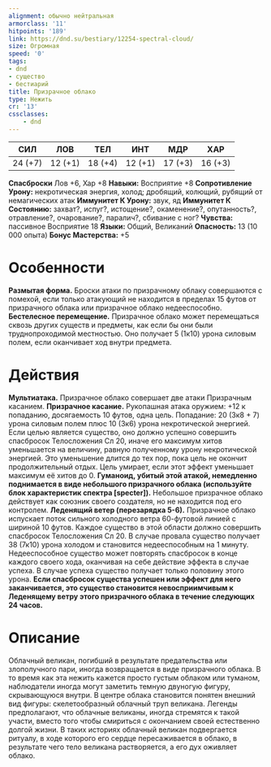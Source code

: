 ```yaml
---
alignment: обычно нейтральная
armorclass: '11'
hitpoints: '189'
link: https://dnd.su/bestiary/12254-spectral-cloud/
size: Огромная
speed: '0'
tags:
- dnd
- существо
- бестиарий
title: Призрачное облако
type: Нежить
cr: '13'
cssclasses:
    - dnd
---
```



| СИЛ | ЛОВ | ТЕЛ | ИНТ | МДР | ХАР |
|---|---|---|---|---|---|
| 24 (+7) | 12 (+1) | 18 (+4) | 12 (+1) | 17 (+3) | 16 (+3) |
**Спасброски** Лов +6, Хар +8
**Навыки:** Восприятие +8
**Сопротивление Урону:** некротическая энергия, холод; дробящий, колющий, рубящий от немагических атак
**Иммунитет К Урону:** звук, яд
**Иммунитет К Состоянию:** захват?, испуг?, истощение?, окаменение?, опутанность?, отравление?, очарование?, паралич?, сбивание с ног?
**Чувства:** пассивное Восприятие 18
**Языки:** Общий, Великаний
**Опасность:** 13 (10 000 опыта)
**Бонус Мастерства:** +5


# Особенности
**Размытая форма.** Броски атаки по призрачному облаку совершаются с помехой, если только атакующий не находится в пределах 15 футов от призрачного облака или призрачное облако недееспособно.
**Бестелесное перемещение.** Призрачное облако может перемещаться сквозь других существ и предметы, как если бы они были труднопроходимой местностью. Оно получает 5 (1к10) урона силовым полем, если оканчивает ход внутри предмета.


# Действия
**Мультиатака.** Призрачное облако совершает две атаки Призрачным касанием.
**Призрачное касание.** Рукопашная атака оружием: +12 к попаданию, досягаемость 10 футов, одна цель. Попадание: 20 (3к8 + 7) урона силовым полем плюс 10 (3к6) урона некротической энергией. Если целью является существо, оно должно успешно совершить спасбросок Телосложения Сл 20, иначе его максимум хитов уменьшается на величину, равную полученному урону некротической энергией. Это уменьшение длится до тех пор, пока цель не окончит продолжительный отдых. Цель умирает, если этот эффект уменьшает максимум её хитов до 0.
**Гуманоид, убитый этой атакой, немедленно поднимается в виде небольшого призрачного облака (используйте блок характеристик спектра [specter]).** Небольшое призрачное облако действует как союзник своего создателя, но не находится под его контролем.
**Леденящий ветер (перезарядка 5-6).** Призрачное облако испускает поток сильного холодного ветра 60-футовой линией с шириной 10 футов. Каждое существо в этой области должно совершить спасбросок  Телосложения Сл 20. В случае провала существо получает 38 (7к10) урона холодом и становится недееспособным на 1 минуту. Недееспособное существо может повторять спасбросок в конце каждого своего хода, оканчивая на себе действие эффекта в случае успеха. В случае успеха существо получает только половину этого урона.
**Если спасбросок существа успешен или эффект для него заканчивается, это существо становится невосприимчивым к Леденящему ветру этого призрачного облака в течение следующих 24 часов.** 


# Описание
Облачный великан, погибший в результате предательства или злополучного пари, иногда возвращается в виде призрачного облака. В то время как эта нежить кажется просто густым облаком или туманом, наблюдатели иногда могут заметить темную двуногую фигуру, скрывающуюся внутри. В центре облака становится понятен внешний вид фигуры: скелетообразный облачный труп великана. Легенды предполагают, что облачные великаны, иногда стремятся к такой участи, вместо того чтобы смириться с окончанием своей естественно долгой жизни. В таких историях облачный великан подвергается ритуалу, в ходе которого его сердце пересаживается в облако, в результате чего тело великана растворяется, а его дух оживляет облако.